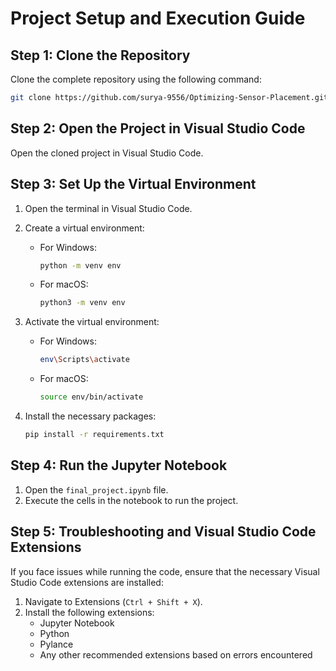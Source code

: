 
# Project Setup and Execution Guide

## Step 1: Clone the Repository
Clone the complete repository using the following command:

```bash
git clone https://github.com/surya-9556/Optimizing-Sensor-Placement.git
```

## Step 2: Open the Project in Visual Studio Code
Open the cloned project in Visual Studio Code.

## Step 3: Set Up the Virtual Environment

1. Open the terminal in Visual Studio Code.
2. Create a virtual environment:

   - For Windows:
     ```bash
     python -m venv env
     ```
   - For macOS:
     ```bash
     python3 -m venv env
     ```

3. Activate the virtual environment:

   - For Windows:
     ```bash
     env\Scripts\activate
     ```
   - For macOS:
     ```bash
     source env/bin/activate
     ```

4. Install the necessary packages:

   ```bash
   pip install -r requirements.txt
   ```

## Step 4: Run the Jupyter Notebook

1. Open the `final_project.ipynb` file.
2. Execute the cells in the notebook to run the project.

## Step 5: Troubleshooting and Visual Studio Code Extensions

If you face issues while running the code, ensure that the necessary Visual Studio Code extensions are installed:

1. Navigate to Extensions (`Ctrl + Shift + X`).
2. Install the following extensions:
   - Jupyter Notebook
   - Python
   - Pylance
   - Any other recommended extensions based on errors encountered
